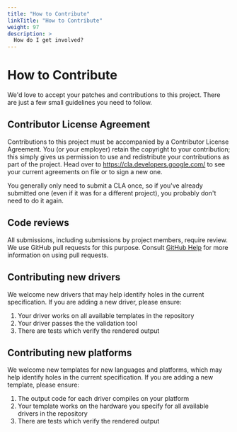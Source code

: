 ```yaml
---
title: "How to Contribute"
linkTitle: "How to Contribute"
weight: 97
description: >
  How do I get involved?
---
```


# How to Contribute

We'd love to accept your patches and contributions to this project. There are
just a few small guidelines you need to follow.

## Contributor License Agreement

Contributions to this project must be accompanied by a Contributor License
Agreement. You (or your employer) retain the copyright to your contribution;
this simply gives us permission to use and redistribute your contributions as
part of the project. Head over to <https://cla.developers.google.com/> to see
your current agreements on file or to sign a new one.

You generally only need to submit a CLA once, so if you've already submitted one
(even if it was for a different project), you probably don't need to do it
again.

## Code reviews

All submissions, including submissions by project members, require review. We
use GitHub pull requests for this purpose. Consult
[GitHub Help](https://help.github.com/articles/about-pull-requests/) for more
information on using pull requests.

## Contributing new drivers
We welcome new drivers that may help identify holes in the current specification.
If you are adding a new driver, please ensure:

1. Your driver works on all available templates in the repository
1. Your driver passes the the validation tool
1. There are tests which verify the rendered output

## Contributing new platforms
We welcome new templates for new languages and platforms, which may help identify
holes in the current specification. If you are adding a new template, please ensure:

1. The output code for each driver compiles on your platform
1. Your template works on the hardware you specify for all available drivers in the
repository
1. There are tests which verify the rendered output